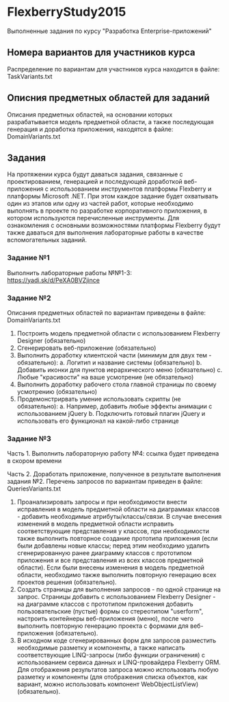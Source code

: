 # FlexberryStudy2015
Выполненные задания по курсу "Разработка Enterprise-приложений"

## Номера вариантов для участников курса
Распределение по вариантам для участников курса находится в файле: TaskVariants.txt

## Описния предметных областей для заданий
Описания предметных областей, на основании которых разрабатывается модель предметной области, а также последующая генерация и доработка приложения, находятся в файле: DomainVariants.txt

## Задания
На протяжении курса будут даваться задания, связанные с проектированием, генерацией и последующей доработкой веб-приложения с использованием инструментов платформы Flexberry и платформы Microsoft .NET. При этом каждое задание будет охватывать один из этапов или одну из частей работ, которые необходимо выполнять в проекте по разработке корпоративного приложения, в котором используются перечисленные инструменты.
Для ознакомления с основными возможностями платформы Flexberry будут также даваться для выполнения лабораторные работы в качестве вспомогательных заданий.

### Задание №1
Выполнить лабораторные работы №№1-3: https://yadi.sk/d/PeXA0BVZjince

### Задание №2
Описания предметных областей по вариантам приведены в файле: DomainVariants.txt

1. Построить модель предметной области с использованием Flexberry Designer (обязательно)
2. Сгенерировать веб-приложение (обязательно)
3. Выполнить доработку клиентской части (минимум для двух тем - обязательно):
  a. Логитип и название системы (обязательно)
  b. Добавить иконки для пунктов иерархического меню (обязательно)
  c. Любые "красивости" на ваше усмотрение (не обязательно)
4. Выполнить доработку рабочего стола главной страницы по своему усмотрению (обязательно)
5. Продемонстрирвать умение использовать скрипты (не обязательно):
  a. Например, добавить любые эффекты анимации с использованием jQuery
  b. Подключить готовый плагин jQuery и использовать его функционал на какой-либо странице

### Задание №3
Часть 1. 
Выполнить лабораторную работу №4: ссылка будет приведена в скором времени

Часть 2. 
Доработать приложение, полученное в результате выполнения задания №2.
Перечень запросов по вариантам приведен в файле: QueriesVariants.txt

1. Проанализировать запросы и при необходимости внести исправления в модель предметной области на диаграммах классов - добавить необходимые атрибуты/классы/связи. В случае внесения изменений в модель предметной области исправить соответствующие представления у классов, при необходимости также выполнить повторное создание прототипа приложения (если были добавлены новые классы; перед этим необходимо удалить сгенерированную ранее диаграмму классов с прототипом приложения и все представления из всех классов предметной области). Если были внесены изменения в модель предметной области, необходимо также выполнить повторную генерацию всех проектов решения (обязательно).
2. Создать страницы для выполнения запросов - по одной странице на запрос. Страницы добавить с использованием Flexberry Designer - на диаграмме классов с прототипом приложения добавить пользовательские (пустые) формы со стереотипом "userform", настроить контейнеры веб-приложения (меню), после чего выполнить повторную генерацию проекта с формами для веб-приложения (обязательно).
3. В исходном коде сгенерированных форм для запросов разместить необходимые разметку и компоненты, а также написать соответствующие LINQ-запросы (либо функции ограничения) с использованием сервиса данных и LINQ-провайдера Flexberry ORM. Для отображения результатов запроса можно использовать любую разметку и компоненты (для отображения списка объектов, как вариант, можно использовать компонент WebObjectListView) (обязательно).
